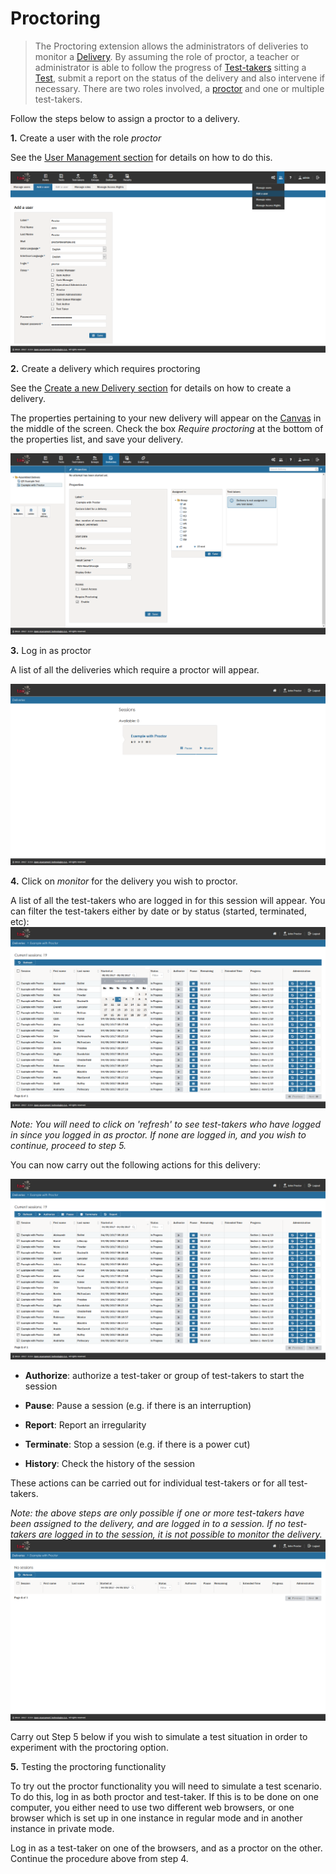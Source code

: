 # Proctoring

> The Proctoring extension allows the administrators of deliveries to monitor a [Delivery](../appendix/glossary.md#delivery). By assuming the role of proctor, a teacher or administrator is able to follow the progress of [Test-takers](../appendix/glossary.md#test-taker) sitting a [Test](../appendix/glossary.md#test), submit a report on the status of the delivery and also intervene if necessary. There are two roles involved, a [proctor](../appendix/glossary.md#proctor) and one or multiple test-takers.
 
Follow the steps below to assign a proctor to a delivery.

**1.** Create a user with the role *proctor*

See the [User Management section]({AG}/management/users.md) for details on how to do this.

![Adding a Proctor as User](../resources/proctoring/prerequisites/create-proctor-user.png) 

**2.** Create a delivery which requires proctoring

See the [Create a new Delivery section](../deliveries/create-a-new-delivery.md) for details on how to create a delivery.

The properties pertaining to your new delivery will appear on the [Canvas](../appendix/glossary.md#canvas) in the middle of the screen. Check the box *Require proctoring* at the bottom of the properties list, and save your delivery.

![Configuring a Delivery](../resources/proctoring/prerequisites/configure-delivery.png) 


**3.** Log in as proctor

A list of all the deliveries which require a proctor will appear.

![Deliveries requiring a Proctor](../resources/proctoring/proctor-view/entry-screens/list-of-deliveries.png) 

**4.** Click on *monitor* for the delivery you wish to proctor.

A list of all the test-takers who are logged in for this session will appear. You can filter the test-takers either by date or by status (started, terminated, etc):
![Filtering test-takers according to date](../resources/proctoring/proctor-view/test-takers/filters/by-date.png)

*Note: You will need to click on 'refresh' to see test-takers who have logged in since you logged in as proctor. If none are logged in, and you wish to continue, proceed to step 5.*

You can now carry out the following actions for this delivery:

![Possible Actions when Proctoring](../resources/proctoring/proctor-view/test-takers/all-started-and-selected.png)

- **Authorize**: authorize a test-taker or group of test-takers to start the session

- **Pause**: Pause a session (e.g. if there is an interruption)

- **Report**: Report an irregularity

- **Terminate**: Stop a session (e.g. if there is a power cut)

- **History**: Check the history of the session


These actions can be carried out for individual test-takers or for all test-takers.

*Note: the above steps are only possible if one or more test-takers have been assigned to the delivery, and are logged in to a session. If no test-takers are logged in to the session, it is not possible to monitor the delivery.*
![No test-takers logged in](../resources/proctoring/proctor-view/test-takers/none-logged-in.png)

Carry out Step 5 below if you wish to simulate a test situation in order to experiment with the proctoring option. 

**5.** Testing the proctoring functionality 

To try out the proctor functionality you will need to simulate a test scenario. To do this, log in as both proctor and test-taker. If this is to be done on one computer, you either need to use two different web browsers, or one browser which is set up in one instance in regular mode and in another instance in private mode.

Log in as a test-taker on one of the browsers, and as a proctor on the other. Continue the procedure above from step 4.
